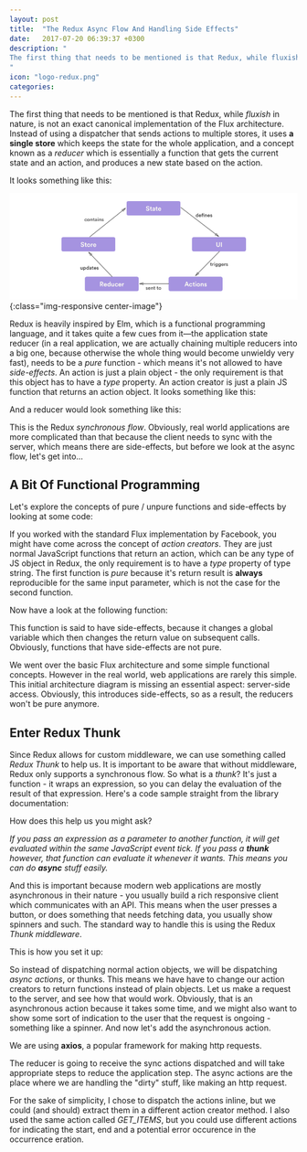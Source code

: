 ```yaml
---
layout: post
title:  "The Redux Async Flow And Handling Side Effects"
date:   2017-07-20 06:39:37 +0300
description: "
The first thing that needs to be mentioned is that Redux, while fluxish in nature, is not an exact canonical implementation of the Flux architecture. Instead of using a dispatcher that sends actions to multiple stores, it uses a single store which keeps the state for the whole application, and a concept known as a reducer which is essentially a function that gets the current state and an action, and produces a new state based on the action...
"
icon: "logo-redux.png"
categories:
---
```

The first thing that needs to be mentioned is that Redux, while *fluxish* in nature, is not an exact canonical implementation of the Flux architecture. Instead of using a dispatcher that sends actions to multiple stores, it uses **a single store** which keeps the state for the whole application, and a concept known as a *reducer* which is essentially a function that gets the current state and an action, and produces a new state based on the action.

It looks something like this:

![redux](/images/redux.png){:class="img-responsive center-image"}

Redux is heavily inspired by Elm, which is a functional programming language, and it takes quite a few cues from it—the application
state reducer (in a real application, we are actually chaining multiple reducers into a big one, because otherwise the whole thing would become
unwieldy very fast), needs to be a *pure* function - which means it's not allowed to have *side-effects*. An action is just a plain object - the only requirement is that this object has to have a *type* property. An action creator is just a plain JS function that returns an action object. It looks something like this:

<script src="https://gist.github.com/toaderflorin/dbd3ad78285ecd7decfec8cd88877eb3.js"></script>

And a reducer would look something like this:

<script src="https://gist.github.com/toaderflorin/7c5ad3feedd8d6047cf29fb27efa9782.js"></script>

This is the Redux *synchronous flow*. Obviously, real world applications are more complicated than that because the client needs to sync with
the server, which means there are side-effects, but before we look at the async flow, let's get into...  

## A Bit Of Functional Programming

Let's explore the concepts of pure / unpure functions and side-effects by looking at some code:

<script src="https://gist.github.com/toaderflorin/867f25d45b36c65b8b409e3eca851091.js"></script>

If you worked with the standard Flux implementation by Facebook, you might have come across the concept of *action creators*. They are just normal JavaScript functions that return an action, which can be any type of JS object in Redux, the only requirement is to have a *type* property of type string. The first function is *pure* because it's return result is **always** reproducible for the same input parameter, which is not the case for the second function.

Now have a look at the following function:

<script src="https://gist.github.com/toaderflorin/96c280e5330d84851f103710ed381524.js"></script>

This function is said to have side-effects, because it changes a global variable which then changes the return value on subsequent
calls. Obviously, functions that have side-effects are not pure.

We went over the basic Flux architecture and some simple functional concepts. However in the real world, web applications are rarely this simple.
This initial architecture diagram is missing an essential aspect: server-side access. Obviously, this introduces side-effects, so as a result, the reducers
won't be pure anymore.

## Enter Redux Thunk

Since Redux allows for custom middleware, we can use something called *Redux Thunk* to help us. It is important to be aware that without
middleware, Redux only supports a synchronous flow. So what is a *thunk*? It's just a function - it wraps an expression, so you can delay
the evaluation of the result of that expression. Here's a code sample straight from the library documentation:

<script src="https://gist.github.com/toaderflorin/7961dfce75a8d1748b4192e3d16ed611.js"></script>

How does this help us you might ask?

*If you pass an expression as a parameter to another function, it will get evaluated within the same JavaScript event tick. If you pass a **thunk**
however, that function can evaluate it whenever it wants. This means you can do **async** stuff easily.*

And this is important because modern web applications are mostly asynchronous in their nature - you usually build a rich responsive client which communicates with an API. This means when the user presses a button, or does something that needs fetching data, you usually show spinners and such. The standard way to handle this is using the Redux *Thunk middleware*.

This is how you set it up:

<script src="https://gist.github.com/toaderflorin/b4754731b7a7ed4967cc7fcbb0fb3d9e.js"></script>

So instead of dispatching normal action objects, we will be dispatching *async actions*, or thunks. This means we have have to change our action creators to return functions instead of plain objects. Let us make a request to the server, and see how that would work. Obviously, that is an asynchronous action because it takes some time, and we might also want to show some sort of indication to the user that the request is ongoing - something like a spinner. And now let's add the asynchronous action.

We are using **axios**, a popular framework for making http requests.

<script src="https://gist.github.com/toaderflorin/4519a92c396ee2bb912bece07983a2cc.js"></script>

The reducer is going to receive the sync actions dispatched and will take appropriate steps to reduce the application step. The async actions are the place where we are handling the "dirty" stuff, like making an http request.

For the sake of simplicity, I chose to dispatch the actions inline, but we could (and should) extract them in a different action creator method. I also used the same action called *GET_ITEMS*, but you could use different actions for indicating the start, end and a potential error occurence in the occurrence eration.
